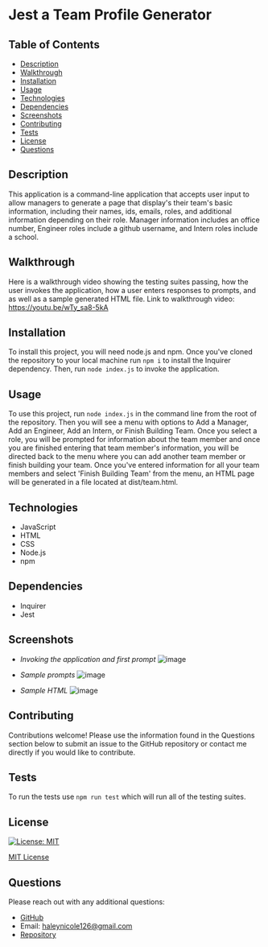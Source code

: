
  
  # Jest a Team Profile Generator 

  ## Table of Contents
  - [Description](#description)
  - [Walkthrough](#walkthrough)
  - [Installation](#installation)
  - [Usage](#usage)
  - [Technologies](#technologies)
  - [Dependencies](#dependencies)
  - [Screenshots](#screenshots)
  - [Contributing](#contributing)
  - [Tests](#tests)
  - [License](#license)
  - [Questions](#questions)

  ## Description
  This application is a command-line application that accepts user input to allow managers to generate a page that display's their team's basic information, including their names, ids, emails, roles, and additional information depending on their role. Manager information includes an office number, Engineer roles include a github username, and Intern roles include a school.
  
  ## Walkthrough
  Here is a walkthrough video showing the testing suites passing, how the user invokes the application, how a user enters responses to prompts, and as well as a sample generated HTML file. 
  Link to walkthrough video: https://youtu.be/wTy_sa8-5kA

  ## Installation
  To install this project, you will need node.js and npm. Once you've cloned the repository to your local machine run `npm i` to install the Inquirer dependency. Then, run `node index.js` to invoke the application. 

  ## Usage
  To use this project, run `node index.js` in the command line from the root of the repository. Then you will see a menu with options to Add a Manager, Add an Engineer, Add an Intern, or Finish Building Team. Once you select a role, you will be prompted for information about the team member and once you are finished entering that team member's information, you will be directed back to the menu where you can add another team member or finish building your team. Once you've entered information for all your team members and select 'Finish Building Team' from the menu, an HTML page will be generated in a file located at dist/team.html.
  
  ## Technologies
  - JavaScript
  - HTML
  - CSS
  - Node.js
  - npm

  ## Dependencies
  - Inquirer
  - Jest

  ## Screenshots
  - *Invoking the application and first prompt*
  ![image](https://user-images.githubusercontent.com/94570754/168405059-614a438f-7190-42f1-a364-63a2b8fcc8f9.png)
  
  - *Sample prompts*
  ![image](https://user-images.githubusercontent.com/94570754/168405132-2ce7895c-1b12-461f-bc1d-1f23cca59081.png)

  - *Sample HTML*
  ![image](https://user-images.githubusercontent.com/94570754/168405212-0a6873ca-0f7f-4c42-8395-2e579a78a633.png)



  ## Contributing
  Contributions welcome! Please use the information found in the Questions section below to submit an issue to the GitHub repository or contact me directly if you would like to contribute. 

  ## Tests
  To run the tests use `npm run test` which will run all of the testing suites. 

  ## License 

  [![License: MIT](https://img.shields.io/badge/License-MIT-yellow.svg)](https://opensource.org/licenses/MIT) 

  [MIT License](https://opensource.org/licenses/MIT)

  ## Questions
  Please reach out with any additional questions: 
  - [GitHub](https://github.com/haleynicole126)
  - Email: haleynicole126@gmail.com
  - [Repository](https://github.com/HaleyNicole126/jest-a-tp-generator)

